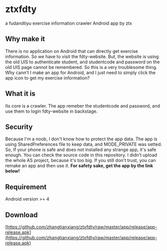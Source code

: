 # ztxfdty
a fudandtiyu exercise information crawler Android app by ztx

## Why make it

There is no application on Android that can directly get exercise information. So we have to visit the fdty-website. But, the website is using the old UIS to authenticate student, and studentcode and password on the old UIS page cannot be remembered. So this is a very troublesome thing. Why cann't I make an app for Android, and I just need to simply click the app icon to get my exercise information?

## What it is

Its core is a crawler. The app remeber the studentcode and password, and use them to login fdty-website in backstage.

## Security

Because I'm a noob, I don't know how to protect the app data. The app is using SharedPreferences file to keep data, and MODE_PRIVATE was setted. So, If your phone is safe and does not installed any strange app, it's safe enough. You can check the source code in this repository. I didn't upload the whole AS project, because it's too big. If you still don't trust, you can remake an app and then use it. **For safety sake, get the app by the link below!**

## Requirement

Android version >= 4

## Download
[https://github.com/zhangtianxiang/ztxfdty/raw/master/app/release/app-release.apk](https://github.com/zhangtianxiang/ztxfdty/raw/master/app/release/app-release.apk)
